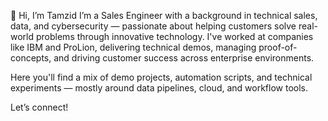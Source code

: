 👋 Hi, I’m Tamzid
I’m a Sales Engineer with a background in technical sales, data, and cybersecurity — passionate about helping customers solve real-world problems through innovative technology. I've worked at companies like IBM and ProLion, delivering technical demos, managing proof-of-concepts, and driving customer success across enterprise environments.

Here you'll find a mix of demo projects, automation scripts, and technical experiments — mostly around data pipelines, cloud, and workflow tools.

Let’s connect!
